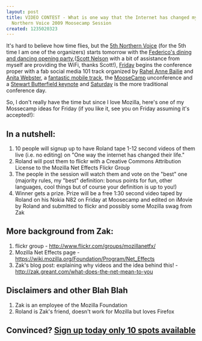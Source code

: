 ```yaml
---
layout: post
title: VIDEO CONTEST - What is one way that the Internet has changed my life? Possible
  Northern Voice 2009 Moosecamp Session
created: 1235020323
---
```

<p>It's hard to believe how time flies, but the <a href="http://2009.northernvoice.ca/">5th Northern Voice</a> (for the 5th time I am one of the organizers) starts tomorrow with the <a href="http://2009.northernvoice.ca/blog/kick-dinner-party-fredericos-supper-club">Federico's dining and dancing opening party</a>,(<a href="http://diydharma.org/about-us">Scott Nelson</a> with a bit of assistance from myself are providing the WiFi, thanks Scott!), <a href="http://2009.northernvoice.ca/friday">Friday</a> begins the conference proper with a fab social media 101 track organized by <a href="http://www.bailie.com/">Rahel Anne Bailie</a> and <a href="http://twitter.com/anitawebster">Anita Webster</a>, a <a href="http://2009.northernvoice.ca/moosecamp-mobile">fantastic mobile track</a>, the <a href="http://northernvoice.pbwiki.com/MooseCamp+2009">MooseCamp</a> unconference and a <a href="http://2009.northernvoice.ca/stewart-butterfield">Stewart Butterfield keynote</a> and <a href="http://2009.northernvoice.ca/">Saturday</a> is the more traditional conference day.</p> <p>So, I don't really have the time but since I love Mozilla, here's one of my Mossecamp ideas for Friday (if you like it, see you on Friday assuming it's accepted!):</p> <h2><span style="font-weight: bold;">In a nutshell</span>:</h2> <ol><li>10 people will signup up to have Roland tape 1-12 second videos of them live (i.e. no editing) on "One way the internet has changed their life."</li><li>Roland will post them to flickr with a Creative Commons Attribution License to the Mozilla Net Effects Flickr Group</li><li>The people in the session will watch them and vote on the "best" one (majority rules, my "best" definition: bonus points for fun, other languages, cool things but of course your definition is up to you!)</li><li>Winner gets a prize. Prize will be a free 1:30 second video taped by Roland on his Nokia N82 on Friday at Moosecamp and edited on iMovie by Roland and submitted to flickr and possibly some Mozilla swag from Zak</li></ol> <h2>More background from Zak:</h2> <ol><li>flickr group - <a href="http://www.flickr.com/groups/mozillanetfx/">http://www.flickr.com/groups/mozillanetfx/</a></li><li>Mozilla Net Effects page - <a href="https://wiki.mozilla.org/Foundation/Program/Net_Effects">https://wiki.mozilla.org/Foundation/Program/Net_Effects</a></li><li>Zak's blog post: explaining why videos and the idea behind this! - <a href="http://zak.greant.com/what-does-the-net-mean-to-you">http://zak.greant.com/what-does-the-net-mean-to-you</a></li></ol> <h2>Disclaimers and other Blah Blah</h2> <ol><li>Zak is an employee of the Mozilla Foundation</li><li>Roland is Zak's friend, doesn't work for Mozilla but loves Firefox</li></ol> <h2>Convinced? <a href="http://northernvoice.pbwiki.com/VIDEO%20CONTEST%20-%20What%20is%20one%20way%20that%20the%20Internet%20has%20changed%20my%20life">Sign up today only 10 spots available</a><br /></h2>
